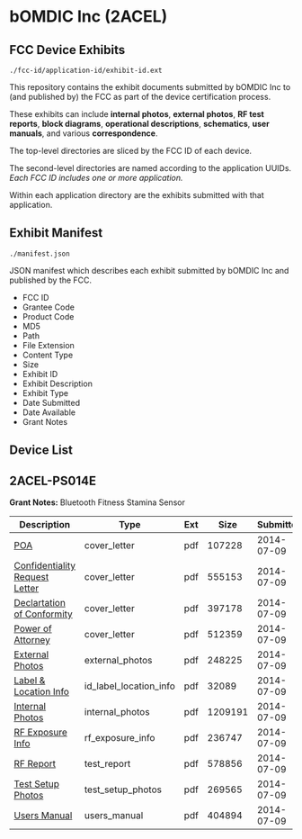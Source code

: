# bOMDIC Inc (2ACEL)
## FCC Device Exhibits

```
./fcc-id/application-id/exhibit-id.ext
```

This repository contains the exhibit documents submitted by bOMDIC Inc to (and published by) the FCC as part of the device certification process.

These exhibits can include **internal photos**, **external photos**, **RF test reports**, **block diagrams**, **operational descriptions**, **schematics**, **user manuals**, and various **correspondence**.

The top-level directories are sliced by the FCC ID of each device.

The second-level directories are named according to the application UUIDs. *Each FCC ID includes one or more application.*

Within each application directory are the exhibits submitted with that application. 

## Exhibit Manifest

```
./manifest.json
```

JSON manifest which describes each exhibit submitted by bOMDIC Inc and published by the FCC.

- FCC ID
- Grantee Code
- Product Code
- MD5
- Path
- File Extension
- Content Type
- Size
- Exhibit ID
- Exhibit Description
- Exhibit Type
- Date Submitted
- Date Available
- Grant Notes

## Device List
## 2ACEL-PS014E
**Grant Notes:** Bluetooth Fitness Stamina Sensor

| Description | Type | Ext | Size | Submitted | Available |
| ----------- | ---- | --- | ---- | --------- | --------- |
| [POA](2ACEL-PS014E/672cf91df01ff2945503bcd4f1d0f827/2320805.pdf) | cover_letter | pdf | 107228 | 2014-07-09 | 2014-07-10 |
| [Confidentiality Request Letter](2ACEL-PS014E/672cf91df01ff2945503bcd4f1d0f827/2320806.pdf) | cover_letter | pdf | 555153 | 2014-07-09 | 2014-07-10 |
| [Declartation of Conformity](2ACEL-PS014E/672cf91df01ff2945503bcd4f1d0f827/2320807.pdf) | cover_letter | pdf | 397178 | 2014-07-09 | 2014-07-10 |
| [Power of Attorney](2ACEL-PS014E/672cf91df01ff2945503bcd4f1d0f827/2320808.pdf) | cover_letter | pdf | 512359 | 2014-07-09 | 2014-07-10 |
| [External Photos](2ACEL-PS014E/672cf91df01ff2945503bcd4f1d0f827/2320813.pdf) | external_photos | pdf | 248225 | 2014-07-09 | 2015-01-07 |
| [Label & Location Info](2ACEL-PS014E/672cf91df01ff2945503bcd4f1d0f827/2320817.pdf) | id_label_location_info | pdf | 32089 | 2014-07-09 | 2014-07-10 |
| [Internal Photos](2ACEL-PS014E/672cf91df01ff2945503bcd4f1d0f827/2320814.pdf) | internal_photos | pdf | 1209191 | 2014-07-09 | 2015-01-07 |
| [RF Exposure Info](2ACEL-PS014E/672cf91df01ff2945503bcd4f1d0f827/2320819.pdf) | rf_exposure_info | pdf | 236747 | 2014-07-09 | 2014-07-10 |
| [RF Report](2ACEL-PS014E/672cf91df01ff2945503bcd4f1d0f827/2320818.pdf) | test_report | pdf | 578856 | 2014-07-09 | 2014-07-10 |
| [Test Setup Photos](2ACEL-PS014E/672cf91df01ff2945503bcd4f1d0f827/2320816.pdf) | test_setup_photos | pdf | 269565 | 2014-07-09 | 2015-01-07 |
| [Users Manual](2ACEL-PS014E/672cf91df01ff2945503bcd4f1d0f827/2320815.pdf) | users_manual | pdf | 404894 | 2014-07-09 | 2015-01-07 |
